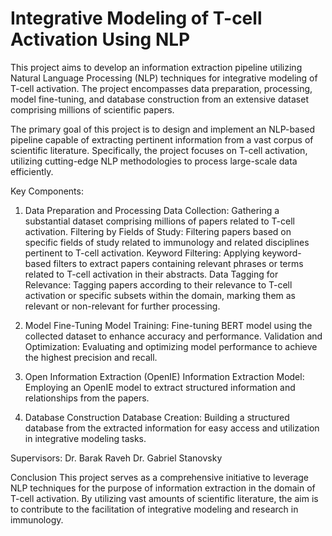 # Integrative Modeling of T-cell Activation Using NLP

This project aims to develop an information extraction pipeline utilizing Natural Language Processing (NLP) techniques for integrative modeling of T-cell activation.
The project encompasses data preparation, processing, model fine-tuning, and database construction from an extensive dataset comprising millions of scientific papers.

The primary goal of this project is to design and implement an NLP-based pipeline capable of extracting pertinent information from a vast corpus of scientific literature.
Specifically, the project focuses on T-cell activation, utilizing cutting-edge NLP methodologies to process large-scale data efficiently.

Key Components:

1. Data Preparation and Processing
Data Collection: Gathering a substantial dataset comprising millions of papers related to T-cell activation.
Filtering by Fields of Study: Filtering papers based on specific fields of study related to immunology and related disciplines pertinent to T-cell activation.
Keyword Filtering: Applying keyword-based filters to extract papers containing relevant phrases or terms related to T-cell activation in their abstracts.
Data Tagging for Relevance: Tagging papers according to their relevance to T-cell activation or specific subsets within the domain, marking them as relevant or non-relevant for further processing.

2. Model Fine-Tuning
Model Training: Fine-tuning BERT model using the collected dataset to enhance accuracy and performance.
Validation and Optimization: Evaluating and optimizing model performance to achieve the highest precision and recall.

3. Open Information Extraction (OpenIE)
Information Extraction Model: Employing an OpenIE model to extract structured information and relationships from the papers.

4. Database Construction
Database Creation: Building a structured database from the extracted information for easy access and utilization in integrative modeling tasks.

Supervisors:
Dr. Barak Raveh
Dr. Gabriel Stanovsky

Conclusion
This project serves as a comprehensive initiative to leverage NLP techniques for the purpose of information extraction in the domain of T-cell activation.
By utilizing vast amounts of scientific literature, the aim is to contribute to the facilitation of integrative modeling and research in immunology.
